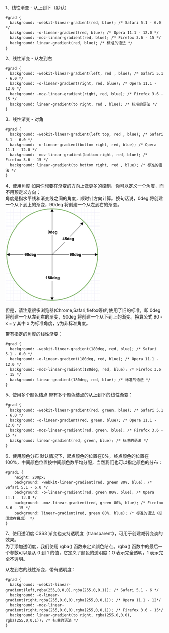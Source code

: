 1、线性渐变 - 从上到下（默认）
```
#grad {
  background: -webkit-linear-gradient(red, blue); /* Safari 5.1 - 6.0 */
  background: -o-linear-gradient(red, blue); /* Opera 11.1 - 12.0 */
  background: -moz-linear-gradient(red, blue); /* Firefox 3.6 - 15 */
  background: linear-gradient(red, blue); /* 标准的语法 */
}
```

2、线性渐变 - 从左到右
```
#grad {
  background: -webkit-linear-gradient(left, red , blue); /* Safari 5.1 - 6.0 */
  background: -o-linear-gradient(right, red, blue); /* Opera 11.1 - 12.0 */
  background: -moz-linear-gradient(right, red, blue); /* Firefox 3.6 - 15 */
  background: linear-gradient(to right, red , blue); /* 标准的语法 */
}
```

3、线性渐变 - 对角
```
#grad {
  background: -webkit-linear-gradient(left top, red , blue); /* Safari 5.1 - 6.0 */
  background: -o-linear-gradient(bottom right, red, blue); /* Opera 11.1 - 12.0 */
  background: -moz-linear-gradient(bottom right, red, blue); /* Firefox 3.6 - 15 */
  background: linear-gradient(to bottom right, red , blue); /* 标准的语法 */
}
```

4、使用角度
如果你想要在渐变的方向上做更多的控制，你可以定义一个角度，而不用预定义方向；  
角度是指水平线和渐变线之间的角度，顺时针方向计算。换句话说，0deg 将创建一个从下到上的渐变，90deg 将创建一个从左到右的渐变。
![图片](..\images\icon_20200512130616.png)

但是，请注意很多浏览器(Chrome,Safari,fiefox等)的使用了旧的标准，即 0deg 将创建一个从左到右的渐变，90deg 将创建一个从下到上的渐变。换算公式 90 - x = y 其中 x 为标准角度，y为非标准角度。

带有指定的角度的线性渐变：
```
#grad {
  background: -webkit-linear-gradient(180deg, red, blue); /* Safari 5.1 - 6.0 */
  background: -o-linear-gradient(180deg, red, blue); /* Opera 11.1 - 12.0 */
  background: -moz-linear-gradient(180deg, red, blue); /* Firefox 3.6 - 15 */
  background: linear-gradient(180deg, red, blue); /* 标准的语法 */
}
```

5、使用多个颜色结点
带有多个颜色结点的从上到下的线性渐变：
```
#grad {
  background: -webkit-linear-gradient(red, green, blue); /* Safari 5.1 - 6.0 */
  background: -o-linear-gradient(red, green, blue); /* Opera 11.1 - 12.0 */
  background: -moz-linear-gradient(red, green, blue); /* Firefox 3.6 - 15 */
  background: linear-gradient(red, green, blue); /* 标准的语法 */
}
```

6、使用颜色分布
默认情况下，起点颜色的位置在0%，终点颜色的位置在100%，中间颜色位置按中间颜色数平均分配，当然我们也可以指定颜色的分布：
```
#grad1 {
    height: 200px;
    background: -webkit-linear-gradient(red, green 80%, blue); /* Safari 5.1 - 6.0 */
    background: -o-linear-gradient(red, green 80%, blue); /* Opera 11.1 - 12.0 */
    background: -moz-linear-gradient(red, green 80%, blue); /* Firefox 3.6 - 15 */
    background: linear-gradient(red, green 80%, blue); /* 标准的语法（必须放在最后） */
}
```
7、使用透明度
CSS3 渐变也支持透明度（transparent），可用于创建减弱变淡的效果。  
为了添加透明度，我们使用 rgba() 函数来定义颜色结点。rgba() 函数中的最后一个参数可以是从 0 到 1 的值，它定义了颜色的透明度：0 表示完全透明，1 表示完全不透明。

从左到右的线性渐变，带有透明度：
```
#grad {
  background: -webkit-linear-gradient(left,rgba(255,0,0,0),rgba(255,0,0,1)); /* Safari 5.1 - 6 */
  background: -o-linear-gradient(right,rgba(255,0,0,0),rgba(255,0,0,1)); /* Opera 11.1 - 12*/
  background: -moz-linear-gradient(right,rgba(255,0,0,0),rgba(255,0,0,1)); /* Firefox 3.6 - 15*/
  background: linear-gradient(to right, rgba(255,0,0,0), rgba(255,0,0,1)); /* 标准的语法 */
}
```



